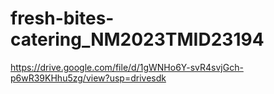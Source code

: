 # fresh-bites-catering_NM2023TMID23194
https://drive.google.com/file/d/1gWNHo6Y-svR4svjGch-p6wR39KHhu5zg/view?usp=drivesdk  
